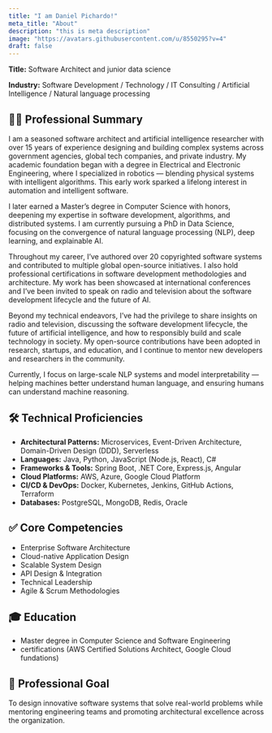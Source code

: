 ```yaml
---
title: "I am Daniel Pichardo!"
meta_title: "About"
description: "this is meta description"
image: "https://avatars.githubusercontent.com/u/8550295?v=4"
draft: false
---
```


**Title:** Software Architect and junior data science

**Industry:** Software Development / Technology / IT Consulting / Artificial Intelligence / Natural language processing

## 🧑‍💻 Professional Summary

I am a seasoned software architect and artificial intelligence researcher with over 15 years of experience designing and building complex systems across government agencies, global tech companies, and private industry. My academic foundation began with a degree in Electrical and Electronic Engineering, where I specialized in robotics — blending physical systems with intelligent algorithms. This early work sparked a lifelong interest in automation and intelligent software.

I later earned a Master’s degree in Computer Science with honors, deepening my expertise in software development, algorithms, and distributed systems. I am currently pursuing a PhD in Data Science, focusing on the convergence of natural language processing (NLP), deep learning, and explainable AI.

Throughout my career, I’ve authored over 20 copyrighted software systems and contributed to multiple global open-source initiatives. I also hold professional certifications in software development methodologies and architecture. My work has been showcased at international conferences and I’ve been invited to speak on radio and television about the software development lifecycle and the future of AI.

Beyond my technical endeavors, I’ve had the privilege to share insights on radio and television, discussing the software development lifecycle, the future of artificial intelligence, and how to responsibly build and scale technology in society. My open-source contributions have been adopted in research, startups, and education, and I continue to mentor new developers and researchers in the community.

Currently, I focus on large-scale NLP systems and model interpretability — helping machines better understand human language, and ensuring humans can understand machine reasoning.

## 🛠️ Technical Proficiencies

- **Architectural Patterns:** Microservices, Event-Driven Architecture, Domain-Driven Design (DDD), Serverless  
- **Languages:** Java, Python, JavaScript (Node.js, React), C#  
- **Frameworks & Tools:** Spring Boot, .NET Core, Express.js, Angular  
- **Cloud Platforms:** AWS, Azure, Google Cloud Platform  
- **CI/CD & DevOps:** Docker, Kubernetes, Jenkins, GitHub Actions, Terraform  
- **Databases:** PostgreSQL, MongoDB, Redis, Oracle

## ✅ Core Competencies

- Enterprise Software Architecture  
- Cloud-native Application Design  
- Scalable System Design  
- API Design & Integration  
- Technical Leadership  
- Agile & Scrum Methodologies

## 🎓 Education

- Master degree in Computer Science and Software Engineering  
- certifications (AWS Certified Solutions Architect, Google Cloud fundations)

## 🎯 Professional Goal

To design innovative software systems that solve real-world problems while mentoring engineering teams and promoting architectural excellence across the organization.
